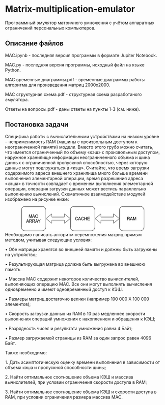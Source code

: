 # Matrix-multiplication-emulator
Программный эмулятор матричного умножения с учётом аппаратных ограничений персональных компьютеров.
## Описание файлов
MAC.ipynb - последняя версия программы в формате Jupiter Notebook.
<p>MAC.py - последняя версия программы, исходный файл на языке Python.</p>
<p>MAC временные диаграммы.pdf - временные диаграммы работы алгоритма для произведения матриц 2000х2000.</p>
<p>MAC структурная схема.pdf - структурная схема разработаного эмулятора.</p>
<p>Ответы на вопросы.pdf - даны ответы на пункты 1-3 (см. ниже).</p>

## Постановка задачи
Специфика работы с вычислительными устройствами на низком уровне – неприменимость RAM (машины с произвольным доступом к неограниченной памяти) модели. Вместо этого грубо можно считать, что имеется ограниченный по объему «кэш» с произвольным доступом, наружное хранилище информации неограниченного объема и шина данных с ограниченной пропускной способностью, через которую данные могут подгружаться в «кэш». Считайте, что время загрузки содержимого адреса внешнего хранилища много больше времени выполнения элементарной операции, время разрешения адреса «кэша» в точности совпадает с временем выполнения элементарной операции, операция загрузки данных может вестись параллельно выполнению вычислений.
Схематичное взаимодействие модулей изображено на рисунке ниже:
<center><img src = "images/Arch.png"></center>
Необходимо написать алгоритм перемножения матриц прямым методом, учитывая следующие условия:
<p>•	Обе матрицы хранятся во внешней памяти и должны быть загружены на устройство;</p>
<p>•	Результирующая матрица должна быть выгружена во внешнюю память.</p>
<p>•	Массив MAC содержит некоторое количество вычислителей, выполняющих операцию MAC. Все они могут выполнять вычисления одновременно и имеют одновременный доступ к КЭШ.</p>
<p>•	Размеры матриц достаточно велики (например 100 000 Х 100 000 элементов);</p>
<p>•	Скорость загрузки данных из RAM в 10 раз медленнее скорости выполнения операций умножения с накоплением и обращения к КЭШ;</p>
<p>•	Разрядность чисел и результата умножения равна 4 Байт;</p>
<p>•	Размер загружаемой страницы из RAM за один запрос равен 4096 Байт.</p>
<p>Также необходимо:</p>
<p>1. Дать асимптотическую оценку времени выполнения в зависимости от объема кэша и пропускной способности шины;</p>
<p>2. Найти оптимальное соотношение объема КЭШ и массива вычислителей, при условии ограничения скорости доступа в RAM;</p>
<p>3. Найти оптимальное соотношение объема КЭШ и скорости доступа в RAM, при условии ограничения размера массива MAC.</p>
